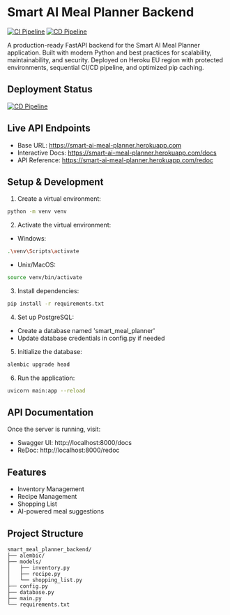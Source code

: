 # Smart AI Meal Planner Backend

[![CI Pipeline](https://github.com/hazzler78/smart-ai-meal-planner/actions/workflows/ci.yml/badge.svg)](https://github.com/hazzler78/smart-ai-meal-planner/actions/workflows/ci.yml)
[![CD Pipeline](https://github.com/hazzler78/smart-ai-meal-planner/actions/workflows/cd.yml/badge.svg)](https://github.com/hazzler78/smart-ai-meal-planner/actions/workflows/cd.yml)

A production-ready FastAPI backend for the Smart AI Meal Planner application. Built with modern Python and best practices for scalability, maintainability, and security. Deployed on Heroku EU region with protected environments, sequential CI/CD pipeline, and optimized pip caching.

## Deployment Status
[![CD Pipeline](https://github.com/hazzler78/smart-ai-meal-planner/actions/workflows/cd.yml/badge.svg)](https://github.com/hazzler78/smart-ai-meal-planner/actions/workflows/cd.yml)

## Live API Endpoints
- Base URL: https://smart-ai-meal-planner.herokuapp.com
- Interactive Docs: https://smart-ai-meal-planner.herokuapp.com/docs
- API Reference: https://smart-ai-meal-planner.herokuapp.com/redoc

## Setup & Development

1. Create a virtual environment:
```bash
python -m venv venv
```

2. Activate the virtual environment:
- Windows:
```bash
.\venv\Scripts\activate
```
- Unix/MacOS:
```bash
source venv/bin/activate
```

3. Install dependencies:
```bash
pip install -r requirements.txt
```

4. Set up PostgreSQL:
- Create a database named 'smart_meal_planner'
- Update database credentials in config.py if needed

5. Initialize the database:
```bash
alembic upgrade head
```

6. Run the application:
```bash
uvicorn main:app --reload
```

## API Documentation

Once the server is running, visit:
- Swagger UI: http://localhost:8000/docs
- ReDoc: http://localhost:8000/redoc

## Features

- Inventory Management
- Recipe Management
- Shopping List
- AI-powered meal suggestions

## Project Structure

```
smart_meal_planner_backend/
├── alembic/
├── models/
│   ├── inventory.py
│   ├── recipe.py
│   └── shopping_list.py
├── config.py
├── database.py
├── main.py
└── requirements.txt
```